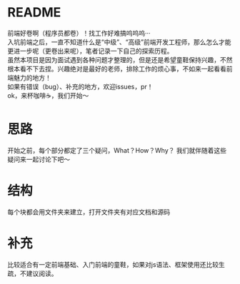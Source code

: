 # README
前端好卷啊（程序员都卷）！找工作好难搞呜呜呜···  
入坑前端之后，一直不知道什么是“中级”、“高级”前端开发工程师，那么怎么才能更进一步呢（更卷出来呢），笔者记录一下自己的探索历程。  
虽然本项目是因为面试遇到各种问题才整理的，但是还是希望童鞋保持兴趣，不然根本看不下去捏。兴趣绝对是最好的老师，排除工作的烦心事，不如来一起看看前端魅力的地方！  
如果有错误（bug）、补充的地方，欢迎issues，pr！  
ok，来杯咖啡☕️，我们开始～
# 思路
开始之前，每个部分都定了三个疑问，What？How？Why？
我们就伴随着这些疑问来一起讨论下吧～
# 结构
每个块都会用文件夹来建立，打开文件夹有对应文档和源码
# 补充
比较适合有一定前端基础、入门前端的童鞋，如果对js语法、框架使用还比较生疏，不建议阅读。